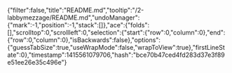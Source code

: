 {"filter":false,"title":"README.md","tooltip":"/2-labbymezzage/README.md","undoManager":{"mark":-1,"position":-1,"stack":[]},"ace":{"folds":[],"scrolltop":0,"scrollleft":0,"selection":{"start":{"row":0,"column":0},"end":{"row":0,"column":0},"isBackwards":false},"options":{"guessTabSize":true,"useWrapMode":false,"wrapToView":true},"firstLineState":0},"timestamp":1415561079706,"hash":"bce70b47ced4fd283d37e3f89e51ee26e35c496e"}
